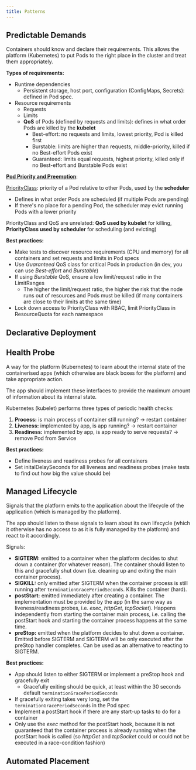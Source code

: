 ```yaml
---
title: Patterns
---
```


## Predictable Demands

Containers should know and declare their requirements. This allows the platform (Kubernetes) to put Pods to the right place in the cluster and treat them appropriately.

**Types of requirements:**

- Runtime dependencies
  - Persistent storage, host port, configuration (ConfigMaps, Secrets): defined in Pod spec.
- Resource requirements
  - Requests
  - Limits
  - **QoS** of Pods (defined by requests and limits): defines in what order Pods are killed by the **kubelet**
    - Best-effort: no requests and limits, lowest priority, Pod is killed first
    - Burstable: limits are higher than requests, middle-priority, killed if no Best-effort Pods exist
    - Guaranteed: limits equal requests, highest priority, killed only if no Best-effort and Burstable Pods exist

[**Pod Priority and Preemption**](https://kubernetes.io/docs/concepts/configuration/pod-priority-preemption/):

[PriorityClass](https://kubernetes.io/docs/reference/generated/kubernetes-api/v1.16/#priorityclass-v1-scheduling-k8s-io): priority of a Pod relative to other Pods, used by the **scheduler**

- Defines in what order Pods are scheduled (if multiple Pods are pending)
- If there's no place for a pending Pod, the scheduler may evict running Pods with a lower priority

PriorityClass and QoS are unrelated: **QoS used by kubelet** for killing, **PriorityClass used by scheduler** for scheduling (and evicting)

**Best practices:**

- Make tests to discover resource requirements (CPU and memory) for all containers and set requests and limits in Pod specs
- Use _Guaranteed_ QoS class for critical Pods in production (in dev, you can use _Best-effort_ and _Burstable_)
- If using _Burstable_ QoS, ensure a low limit/request ratio in the LimitRanges
  - The higher the limit/request ratio, the higher the risk that the node runs out of resources and Pods must be killed (if many containers are close to their limits at the same time)
- Lock down access to PriorityClass with RBAC, limit PriorityClass in ResourceQuota for each namespace

## Declarative Deployment

## Health Probe

A way for the platform (Kubernetes) to learn about the internal state of the containerised apps (which otherwise are black boxes for the platform) and take appropriate action.

The app should implement these interfaces to provide the maximum amount of information about its internal state.

Kubernetes (kubelet) performs three types of periodic health checks:

1. **Process:** is main process of container still running? → restart container
1. **Liveness:** implemented by app, is app running? → restart container
1. **Readiness:** implemented by app, is app ready to serve requests? → remove Pod from Service

**Best practices:**

- Define liveness and readiness probes for all containers
- Set initalDelaySeconds for all liveness and readiness probes (make tests to find out how big the value should be)

## Managed Lifecycle

Signals that the platform emits to the application about the lifecycle of the application (which is managed by the platform).

The app should listen to these signals to learn about its own lifecycle (which it otherwise has no access to as it is fully managed by the platform) and react to it accordingly.

Signals:

- **SIGTERM:** emitted to a container when the platform decides to shut down a container (for whatever reason). The container should listen to this and gracefully shut down (i.e. cleaning up and exiting the main container process).
- **SIGKILL:** only emitted after SIGTERM when the container process is still running after `terminationGracePeriodSeconds`. Kills the container (hard).
- **postStart:** emitted immediately after creating a container. The implementation must be provided by the app (in the same way as liveness/readiness probes, i.e. _exec_, _httpGet_, _tcpSocket_). Happens independently from starting the container main process, i.e. calling the postStart hook and starting the container process happens at the same time.
- **preStop:** emitted when the platform decides to shut down a container. Emitted before SIGTERM and SIGTERM will be only executed after the preStop handler completes. Can be used as an alternative to reacting to SIGTERM.

**Best practices:**

- App should listen to either SIGTERM or implement a preStop hook and gracefully exit
  - Gracefully exiting should be quick, at least within the 30 seconds default `terminationGracePeriodSeconds`
- If gracefully exiting takes very long, set the `terminationGracePeriodSeconds` in the Pod spec
- Implement a postStart hook if there are any start-up tasks to do for a container
- Only use the _exec_ method for the postStart hook, because it is not guaranteed that the container process is already running when the postStart hook is called (so _httpGet_ and _tcpSocket_ could or could not be executed in a race-condition fashion)

## Automated Placement
